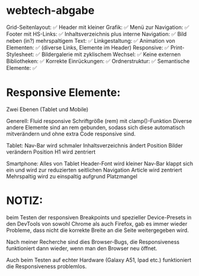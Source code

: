 # webtech-abgabe

Grid-Seitenlayout: ✅
Header mit kleiner Grafik: ✅ 
Menü zur Navigation: ✅ 
Footer mit HS-Links: ✅ 
Inhaltsverzeichnis plus interne Navigation: ✅
Bild neben (in?) mehrspaltigem Text: ✅
Linkgestaltung: ✅ 
Animation von Elementen: ✅ (diverse Links, Elemente im Header)
Responsive: ✅
Print-Stylesheet: ✅ 
Bildergalerie mit zyklischem Wechsel: ✅
Keine externen Bibliotheken: ✅ 
Korrekte Einrückungen: ✅ 
Ordnerstruktur: ✅ 
Semantische Elemente: ✅


# Responsive Elemente:
Zwei Ebenen (Tablet und Mobile)

Generell:
Fluid responsive Schriftgröße (rem) mit clamp()-Funktion
Diverse andere Elemente sind an rem gebunden, sodass sich diese automatisch
mitverändern und ohne extra Code responsive sind.


Tablet:
Nav-Bar wird schmaler
Inhaltsverzeichnis ändert Position
Bilder verändern Position
H1 wird zentriert

Smartphone:
Alles von Tablet
Header-Font wird kleiner
Nav-Bar klappt sich ein und wird zur reduzierten seitlichen Navigation
Article wird zentriert
Mehrspaltig wird zu einspaltig aufgrund Platzmangel


# NOTIZ:
beim Testen der responsiven Breakpoints und spezieller Device-Presets in den DevTools von sowohl Chrome als auch Firefox, 
gab es immer wieder Probleme, dass nicht die korrekte Breite an die Seite weitergegeben wird.

Nach meiner Recherche sind dies Browser-Bugs, die Responsiveness funktioniert dann wieder, wenn man den Browser neu öffnet.

Auch beim Testen auf echter Hardware (Galaxy A51, Ipad etc.) funktioniert die Responsiveness problemlos.